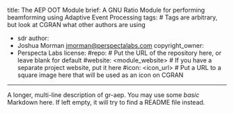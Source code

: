 title: The AEP OOT Module
brief: A GNU Ratio Module for performing beamforming using Adaptive Event Processing
tags: # Tags are arbitrary, but look at CGRAN what other authors are using
  - sdr
author:
  - Joshua Morman <jmorman@perspectalabs.com>
copyright_owner:
  - Perspecta Labs
license:
#repo: # Put the URL of the repository here, or leave blank for default
#website: <module_website> # If you have a separate project website, put it here
#icon: <icon_url> # Put a URL to a square image here that will be used as an icon on CGRAN
---
A longer, multi-line description of gr-aep.
You may use some *basic* Markdown here.
If left empty, it will try to find a README file instead.
